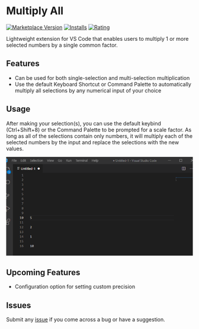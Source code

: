 # Multiply All
[![Marketplace Version](https://vsmarketplacebadge.apphb.com/version/mujundi.multiply-all.svg)](https://marketplace.visualstudio.com/items?itemName=mujundi.multiply-all) [![Installs](https://vsmarketplacebadge.apphb.com/installs/mujundi.multiply-all.svg)](https://marketplace.visualstudio.com/items?itemName=mujundi.multiply-all) [![Rating](https://vsmarketplacebadge.apphb.com/rating/mujundi.multiply-all.svg)](https://marketplace.visualstudio.com/items?itemName=mujundi.multiply-all)


Lightweight extension for VS Code that enables users to multiply 1 or more selected numbers by a single common factor.

## Features

* Can be used for both single-selection and multi-selection multiplication
* Use the default Keyboard Shortcut or Command Palette to automatically multiply all selections by any numerical input of your choice 

## Usage
After making your selection(s), you can use the default keybind (Ctrl+Shift+8) or the Command Palette to be prompted for a scale factor. As long as all of the selections contain only numbers, it will multiply each of the selected numbers by the input and replace the selections with the new values.

![Usage](images/demo.gif)

## Upcoming Features
* Configuration option for setting custom precision

## Issues
Submit any [issue](https://github.com/mujundi/vscode-multiply-all/issues) if you come across a bug or have a suggestion.


